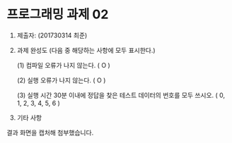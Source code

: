 # 프로그래밍 과제 02

1. 제출자:   (201730314 최준)

2. 과제 완성도 (다음 중 해당하는 사항에 모두 표시한다.)

	(1) 컴파일 오류가 나지 않는다. (  O  )
    
	(2) 실행 오류가 나지 않는다. (  O  )
    
	(3) 실행 시간 30분 이내에 정답을 찾은 테스트 데이터의 번호를 모두 쓰시오. (  0, 1, 2, 3, 4, 5, 6  )
    
3. 기타 사항

결과 화면을 캡처해 첨부했습니다.
